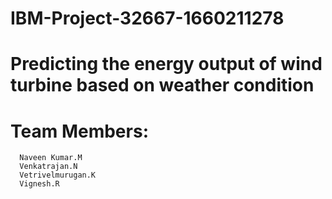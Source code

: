 # IBM-Project-32667-1660211278
# Predicting the energy output of wind turbine based on weather condition
# Team Members:
      Naveen Kumar.M
      Venkatrajan.N
      Vetrivelmurugan.K
      Vignesh.R
